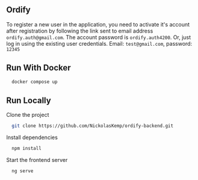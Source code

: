 ## Ordify
  To register a new user in the application, you need to activate it's account after registration by following the link sent to email address `ordify.auth@gmail.com`. The account password is `ordify.auth4200`. Or, just log in using the existing user credentials. Email: `test@gmail.com`, password: `12345`

## Run With Docker

```bash
  docker compose up
```

## Run Locally

Clone the project

```bash
  git clone https://github.com/NickolasKemp/ordify-backend.git
```

Install dependencies

```bash
  npm install
```

Start the frontend server
```bash
  ng serve
```
